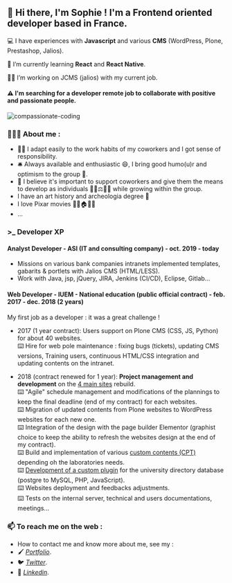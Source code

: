 ## 👋 Hi there, I'm Sophie ! I'm a Frontend oriented developer based in France.  

<p>💻 I have experiences with <b>Javascript</b> and various <b>CMS</b> (WordPress, Plone, Prestashop, Jalios).</p>

<p>🔭 I’m currently learning <b>React</b> and <b>React Native</b>.</p>

<p>👩‍💻 I’m working on JCMS (jalios) with my current job.</p>

#### ⚠️ I'm searching for a developer remote job to collaborate with positive and passionate people. 

![compassionate-coding](/S0f1eM/S0f1eM/blob/master/compassionate.jpeg)

### 👩🏻‍💼 About me : 
* 🙋‍♀️ I adapt easily to the work habits of my coworkers and I got sense of responsibility.   
* 🛎️ Always available and enthusiastic 😄, I bring good humo(u)r and optimism to the group 🌼.   
* 🤗 I believe it's important to support coworkers and give them the means to develop as individuals 🙋‍♀️⚖️🏳️‍🌈 while growing within the group.
* I have an art history and archeologia degree 🤠  
* I love Pixar movies 🎈🎈🏠🎈🎈  
* ...

### >_ Developer XP

#### Analyst Developer - ASI (IT and consulting company) - oct. 2019 - today

* Missions on various bank companies intranets implemented templates, gabarits & portlets with Jalios CMS (HTML/LESS).
* Work with Java, jsp, jQuery, JIRA, Jenkins (CI/CD), Eclipse, Gitlab...

#### Web Developer - IUEM - National education (public official contract) - feb. 2017 - dec. 2018 (2 years)

<p>My first job as a developer : it was a great challenge !</p>

* 2017 (1 year contract): Users support on Plone CMS (CSS, JS, Python) for about 40 websites.   
⌨️  Hire for web pole maintenance : fixing bugs (tickets), updating CMS versions, Training users, continuous HTML/CSS integration and updating contents on the intranet. 

* 2018 (contract renewed for 1 year): <b>Project management and development</b> on the [4 main sites](https://www-iuem.univ-brest.fr/) rebuild.    
⌨️ "Agile" schedule management and modifications of the plannings to keep the final deadline (end of my contract) for each websites.  
⌨️ Migration of updated contents from Plone websites to WordPress websites for each new one.  
⌨️ Integration of the design with the page builder Elementor (graphist choice to keep the ability to refresh the websites design at the end of my contract).  
⌨️ Build and implementation of various [custom contents (CPT)](https://www-iuem.univ-brest.fr/lemar/recherche/equipe-panorama/#prsentation) depending oh the laboratories needs.  
⌨️ [Development of a custom plugin](https://github.com/S0f1eM/my-first-wp-plugin) for the university directory database (postgre to MySQL, PHP, JavaScript).  
⌨️ Websites deployment and feedbacks adjustments.    
⌨️ Tests on the internal server, technical and users documentations, meetings...  


### 📫 To reach me on the web : 

* How to contact me and know more about me, see my :
* 🖌️ *[Portfolio](https://sophie-marchand.netlify.app/)*.
* 🐦 *[Twitter](https://twitter.com/S0f1eM)*.
* 💬 *[Linkedin](https://www.linkedin.com/in/sophie-marchand-web-developer/)*. 


